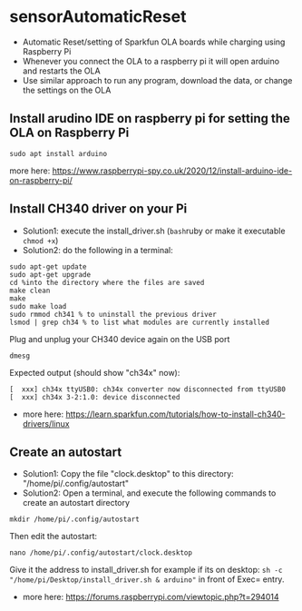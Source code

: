 # sensorAutomaticReset
- Automatic Reset/setting of Sparkfun OLA boards while charging using Raspberry Pi
- Whenever you connect the OLA to a raspberry pi it will open arduino and restarts the OLA 
- Use similar approach to run any program, download the data, or change the settings on the OLA

## Install arudino IDE on raspberry pi for setting the OLA on Raspberry Pi
```sudo apt install arduino ```

more here: https://www.raspberrypi-spy.co.uk/2020/12/install-arduino-ide-on-raspberry-pi/

## Install CH340 driver on your Pi
- Solution1: execute the install_driver.sh (```bash```ruby or make it executable ```chmod +x```)
- Solution2: do the following in a terminal:
```
sudo apt-get update
sudo apt-get upgrade
cd %into the directory where the files are saved
make clean
make
sudo make load
sudo rmmod ch341 % to uninstall the previous driver
lsmod | grep ch34 % to list what modules are currently installed
```

Plug and unplug your CH340 device again on the USB port

```
dmesg
```

Expected output (should show "ch34x" now):
```
[  xxx] ch34x ttyUSB0: ch34x converter now disconnected from ttyUSB0
[  xxx] ch34x 3-2:1.0: device disconnected
```

- more here: https://learn.sparkfun.com/tutorials/how-to-install-ch340-drivers/linux

## Create an autostart 
- Solution1: Copy the file "clock.desktop" to this directory: "/home/pi/.config/autostart" 
- Solution2: Open a terminal, and execute the following commands to create an autostart directory

```
mkdir /home/pi/.config/autostart
```

Then edit the autostart:
```
nano /home/pi/.config/autostart/clock.desktop
```

Give it the address to install_driver.sh for example if its on desktop: ```sh -c "/home/pi/Desktop/install_driver.sh & arduino"``` in front of Exec= entry.


- more here: https://forums.raspberrypi.com/viewtopic.php?t=294014
